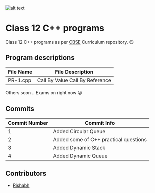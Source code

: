 ![alt text](https://avatars2.githubusercontent.com/u/15812317?s=460&v=4)
# Class 12 C++ programs
Class 12 C++ programs as per [CBSE](http://cbse.nic.in/) Curriculum repository. :wink:

## Program descriptions
|File Name|File Description|
|---|---|
|PR-1.cpp|Call By Value Call By Reference|

Others soon .. Exams on right now 😜
## Commits
|Commit Number|Commit Info|
|---|---|
|1|Added Circular Queue|
|2|Added some of C++ practical questions|
|3|Added Dynamic Stack|
|4|Added Dynamic Queue|

## Contributors
- [Rishabh](https://rishabh3112.github.io/)
